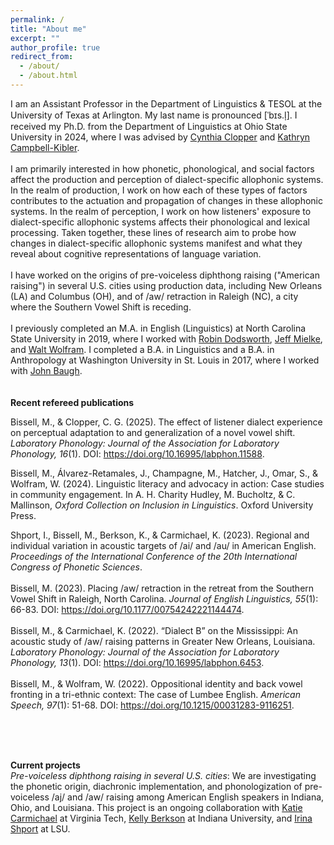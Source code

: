 ```yaml
---
permalink: /
title: "About me"
excerpt: ""
author_profile: true
redirect_from: 
  - /about/
  - /about.html
---
```


I am an Assistant Professor in the Department of Linguistics & TESOL at the University of Texas at Arlington. My last name is pronounced [ˈbɪs.l̩]. I received my Ph.D. from the Department of Linguistics at Ohio State University in 2024, where I was advised by [Cynthia Clopper](https://linguistics.osu.edu/people/clopper.1) and [Kathryn Campbell-Kibler](https://linguistics.osu.edu/people/campbellkibler.1). 
<br><br>
I am primarily interested in how phonetic, phonological, and social factors affect the production and perception of dialect-specific allophonic systems. In the realm of production, I work on how each of these types of factors contributes to the actuation and propagation of changes in these allophonic systems. In the realm of perception, I work on how listeners' exposure to dialect-specific allophonic systems affects their phonological and lexical processing. Taken together, these lines of research aim to probe how changes in dialect-specific allophonic systems manifest and what they reveal about cognitive representations of language variation.
<br><br>
I have worked on the origins of pre-voiceless diphthong raising ("American raising") in several U.S. cities using production data, including New Orleans (LA) and Columbus (OH), and of /aw/ retraction in Raleigh (NC), a city where the Southern Vowel Shift is receding. 
<br><br>
I previously completed an M.A. in English (Linguistics) at North Carolina State University in 2019, where I worked with [Robin Dodsworth](https://chass.ncsu.edu/people/rmdodswo/), [Jeff Mielke](https://chass.ncsu.edu/people/jimielke/), and [Walt Wolfram](https://chass.ncsu.edu/people/wolfram/). I completed a B.A. in Linguistics and a B.A. in Anthropology at Washington University in St. Louis in 2017, where I worked with [John Baugh](https://profiles.rice.edu/faculty/john-baugh).
<br><br><br>
<strong>Recent refereed publications</strong><br>

Bissell, M., & Clopper, C. G. (2025). The effect of listener dialect experience on perceptual adaptation to and generalization of a novel vowel shift. <em>Laboratory Phonology: Journal of the Association for Laboratory Phonology, 16</em>(1). DOI: https://doi.org/10.16995/labphon.11588. 

Bissell, M., Álvarez-Retamales, J., Champagne, M., Hatcher, J., Omar, S., & Wolfram, W. (2024). Linguistic literacy and advocacy in action: Case studies in community engagement. In A. H. Charity Hudley, M. Bucholtz, & C. Mallinson, <em>Oxford Collection on Inclusion in Linguistics</em>. Oxford University Press.

Shport, I., Bissell, M., Berkson, K., & Carmichael, K. (2023). Regional and individual variation in acoustic targets of /ai/ and /au/ in American English. <em>Proceedings of the International Conference of the 20th International Congress of Phonetic Sciences</em>.
<br><br>
Bissell, M. (2023). Placing /aw/ retraction in the retreat from the Southern Vowel Shift in Raleigh, North Carolina. <em>Journal of English Linguistics, 55</em>(1): 66-83. DOI: https://doi.org/10.1177/00754242221144474.
<br><br>
Bissell, M., & Carmichael, K. (2022). “Dialect B” on the Mississippi: An acoustic study of /aw/ raising patterns in Greater New Orleans, Louisiana. <em>Laboratory Phonology: Journal of the Association for Laboratory Phonology, 13</em>(1). DOI: https://doi.org/10.16995/labphon.6453.
<br><br>
Bissell, M., & Wolfram, W. (2022). Oppositional identity and back vowel fronting in a tri-ethnic context: The case of Lumbee English. <em>American Speech, 97</em>(1): 51-68. DOI: https://doi.org/10.1215/00031283-9116251.

<br><br><br>

<strong>Current projects</strong><br>
<i>Pre-voiceless diphthong raising in several U.S. cities</i>: We are investigating the phonetic origin, diachronic implementation, and phonologization of pre-voiceless /aj/ and /aw/ raising among American English speakers in Indiana, Ohio, and Louisiana. This project is an ongoing collaboration with [Katie Carmichael](https://liberalarts.vt.edu/departments-and-schools/department-of-english/faculty/katie-carmichael.html) at Virginia Tech, [Kelly Berkson](https://linguistics.indiana.edu/about/faculty/berkson-kelly.html) at Indiana University, and [Irina Shport](https://www.lsu.edu/hss/english/faculty/faculty/ishport.php) at LSU.




